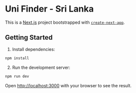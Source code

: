 # Uni Finder - Sri Lanka

This is a [Next.js](https://nextjs.org) project bootstrapped with [`create-next-app`](https://nextjs.org/docs/app/api-reference/cli/create-next-app).

## Getting Started

1. Install dependencies:

```bash
npm install
```

2. Run the development server:

```bash
npm run dev
```

Open [http://localhost:3000](http://localhost:3000) with your browser to see the result.
